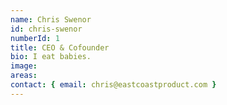 ```yaml
---
name: Chris Swenor
id: chris-swenor
numberId: 1
title: CEO & Cofounder
bio: I eat babies.
image:
areas:
contact: { email: chris@eastcoastproduct.com }
---
```

